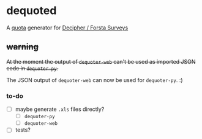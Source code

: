 # dequoted

A [quota](https://forstasurveys.zendesk.com/hc/en-us/articles/10100597040795-Adding-Quotas-Using-the-XML-Editor) generator for [Decipher / Forsta Surveys](https://demo.forsta.com/surveys/)

## ~~warning~~

~~At the moment the output of `dequoter-web` can't be used as imported JSON code in `dequoter-py`.~~

The JSON output of `dequoter-web` can now be used for `dequoter-py`. :)

### to-do

- [ ] maybe generate `.xls` files directly?
    - [ ] `dequoter-py`
    - [ ] `dequoter-web`
- [ ] tests?